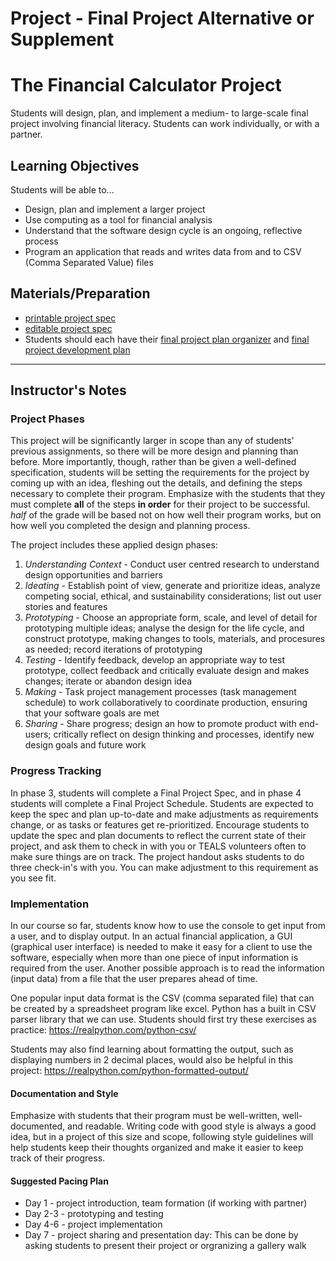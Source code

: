# Project - Final Project Alternative or Supplement
# The Financial Calculator Project

Students will design, plan, and implement a medium- to large-scale 
final project involving financial literacy.  Students can work individually, or with a partner. 

## Learning Objectives

Students will be able to...

* Design, plan and implement a larger project
* Use computing as a tool for financial analysis
* Understand that the software design cycle is an ongoing, reflective process
* Program an application that reads and writes data from and to CSV (Comma Separated Value) files

## Materials/Preparation
* [printable project spec](calculator_canada_project_spec.pdf)
* [editable project spec](calculator_canada_project_spec.docx)
* Students should each have their [final project plan organizer](https://github.com/TEALSK12/2nd-semester-introduction-to-computer-science/raw/master/units/8_unit/final_project_plan_organizer.docx) and [final project development plan](https://github.com/TEALSK12/2nd-semester-introduction-to-computer-science/raw/master/units/8_unit/final_project_development_plan.docx)

---
## Instructor's Notes

### Project Phases

This project will be significantly larger in scope than any of students' previous assignments, so there will be more design and planning than before.  More importantly, though, rather than be given a well-defined specification, students will be setting the requirements for the project by coming up with an idea, fleshing out the details, and defining the steps necessary to complete their program. Emphasize with the students that they must complete **all** of the steps **in order** for their project to be successful.  _half_ of the grade will be based not on how well their program works, but on how well you completed the design and planning process.

The project includes these applied design phases: 

1. _Understanding Context_ - Conduct user centred research to understand design opportunities and barriers
2. _Ideating_ - Establish point of view, generate and prioritize ideas, analyze competing social, ethical, and sustainability considerations; list out user stories and features
3. _Prototyping_ - Choose an appropriate form, scale, and level of detail for prototyping multiple ideas; analyse the design for the life cycle, and construct prototype, making changes to tools, materials, and procesures as needed; record iterations of prototyping
4. _Testing_ - Identify feedback, develop an appropriate way to test prototype, collect feedback and critically evaluate design and makes changes; iterate or abandon design idea
5. _Making_ - Task project management processes (task management schedule) to work collaboratively to coordinate production, ensuring that your software goals are met
6. _Sharing_ - Share progress; design an how to promote product with end-users; critically reflect on design thinking and processes, identify new design goals and future work


### Progress Tracking

In phase 3, students will complete a Final Project Spec, and in phase 4 students will complete a Final Project Schedule.  Students are expected to keep the spec and plan up-to-date and make adjustments as requirements change, or as tasks or features get re-prioritized.  Encourage students to update the spec and plan documents to reflect the current state of their project, and ask them to check in with you or TEALS volunteers often to make sure things are on track. The project handout asks students to do three check-in's with you. You can make adjustment to this requirement as you see fit.  

### Implementation

In our course so far, students know how to use the console to get input from a user, and to display output. In an actual financial application, a GUI (graphical user interface) is needed to make it easy for a client to use the software, especially when more than one piece of input information is required from the user. Another possible approach is to read the information (input data) from a file that the user prepares ahead of time.

One popular input data format is the CSV (comma separated file) that can be created by a spreadsheet program like excel. Python has a built in CSV parser library that we can use. Students should first try these exercises as practice:  https://realpython.com/python-csv/

Students may also find learning about formatting the output, such as displaying numbers in 2 decimal places, would also be helpful in this project: https://realpython.com/python-formatted-output/


#### Documentation and Style

Emphasize with students that their program must be well-written, well-documented, and readable.  Writing code with good style is always a good idea, but in a project of this size and scope, following style guidelines will help students keep their thoughts organized and make it easier to keep track of their progress.


#### Suggested Pacing Plan

- Day 1 - project introduction, team formation (if working with partner)
- Day 2-3 - prototyping and testing
- Day 4-6 - project implementation
- Day 7 - project sharing and presentation day: This can be done by asking students to present their project or orgranizing a gallery walk 

[printable project spec]: https://github.com/TEALSK12/2nd-semester-introduction-to-computer-science/raw/master/units/8_unit/project.pdf
[editable project spec]: https://github.com/TEALSK12/2nd-semester-introduction-to-computer-science/raw/master/units/8_unit/project.docx
